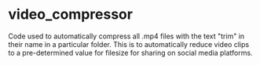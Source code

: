 # video_compressor
Code used to automatically compress all .mp4 files with the text "trim" in their name in a particular folder. This is to automatically reduce video clips to a pre-determined value for filesize for sharing on social media platforms.

